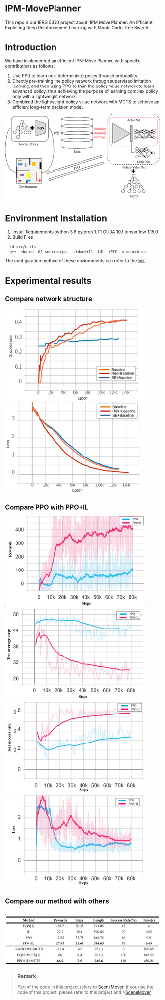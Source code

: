 # IPM-MovePlanner
This repo is our IERG 5350 project about 'IPM Move Planner: An Efficient Exploiting Deep Reinforcement Learning with Monte Carlo Tree Search'
# Introduction
We have implemented an efficient IPM-Move Planner, with specific contributions as follows:
1. Use PPO to learn non-deterministic policy through probability.
2. Directly pre-training the policy network through supervised imitation learning, and then using PPO to train the policy value network to learn advanced policy, thus achieving the purpose of learning complex policy only with a lightweight network.
3. Combined the lightweight policy value network with MCTS to achieve an efficient long-term decision model.

![image](https://github.com/baifanxxx/IPM-MovePlanner/blob/main/IPM-MovePlaner/figs/Structure_diagram.png)

# Environment Installation
1. Install Requirements
  python 3.6
  pytorch 1.7.1
  CUDA 10.1
  tensorflow 1.15.0
2. Build Files 
```
  cd src/utils
  g++ -shared -O2 search.cpp --std=c++11 -ldl -fPIC -o search.so
```
The configuration method of these environments can refer to the [link](https://github.com/HanqingWangAI/SceneMover)

# Experimental results
## Compare network structure
.<img src="https://github.com/baifanxxx/IPM-MovePlanner/blob/main/IPM-MovePlaner/figs/net_success_rate.jpg" width="450" height="300" />
.<img src="https://github.com/baifanxxx/IPM-MovePlanner/blob/main/IPM-MovePlaner/figs/net_loss.jpg" width="450" height="300" />

## Compare PPO with PPO+IL
.<img src="https://github.com/baifanxxx/IPM-MovePlanner/blob/main/IPM-MovePlaner/figs/rewards.png" width="450" height="300" />
.<img src="https://github.com/baifanxxx/IPM-MovePlanner/blob/main/IPM-MovePlaner/figs/test_average_step.png" width="450" height="300" />
.<img src="https://github.com/baifanxxx/IPM-MovePlanner/blob/main/IPM-MovePlaner/figs/test_success_rate.png" width="450" height="300" />
.<img src="https://github.com/baifanxxx/IPM-MovePlanner/blob/main/IPM-MovePlaner/figs/loss.png" width="450" height="300" />

## Compare our method with others
.<img src="https://github.com/baifanxxx/IPM-MovePlanner/blob/main/IPM-MovePlaner/figs/table.jpg"/>

>### Remark
>Part of the code in this project refers to [SceneMover](https://github.com/HanqingWangAI/SceneMover), if you use the code of this project, please refer to this project and >[SceneMover](https://github.com/HanqingWangAI/SceneMover)

